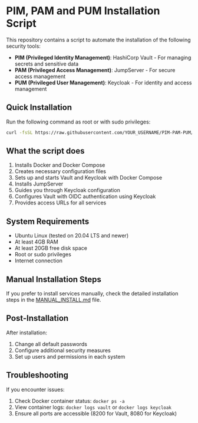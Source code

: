 # PIM, PAM and PUM Installation Script

This repository contains a script to automate the installation of the following security tools:

- **PIM (Privileged Identity Management)**: HashiCorp Vault - For managing secrets and sensitive data
- **PAM (Privileged Access Management)**: JumpServer - For secure access management
- **PUM (Privileged User Management)**: Keycloak - For identity and access management

## Quick Installation

Run the following command as root or with sudo privileges:

```bash
curl -fsSL https://raw.githubusercontent.com/YOUR_USERNAME/PIM-PAM-PUM/main/install-pim-pam-pum.sh | sudo bash
```

## What the script does

1. Installs Docker and Docker Compose
2. Creates necessary configuration files
3. Sets up and starts Vault and Keycloak with Docker Compose
4. Installs JumpServer
5. Guides you through Keycloak configuration
6. Configures Vault with OIDC authentication using Keycloak
7. Provides access URLs for all services

## System Requirements

- Ubuntu Linux (tested on 20.04 LTS and newer)
- At least 4GB RAM
- At least 20GB free disk space
- Root or sudo privileges
- Internet connection

## Manual Installation Steps

If you prefer to install services manually, check the detailed installation steps in the [MANUAL_INSTALL.md](MANUAL_INSTALL.md) file.

## Post-Installation

After installation:

1. Change all default passwords
2. Configure additional security measures
3. Set up users and permissions in each system

## Troubleshooting

If you encounter issues:

1. Check Docker container status: `docker ps -a`
2. View container logs: `docker logs vault` or `docker logs keycloak`
3. Ensure all ports are accessible (8200 for Vault, 8080 for Keycloak)

